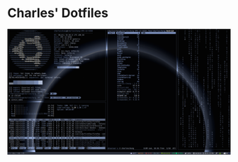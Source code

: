 # Charles' Dotfiles
![](https://github.com/cc506/dotfiles/blob/master/Screenshot_from_2019-04-18_21-01-25.png)<br/>


